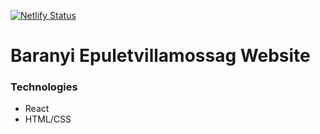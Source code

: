 [![Netlify Status](https://api.netlify.com/api/v1/badges/95c18c32-19ac-4c2c-9124-08d34c1f7365/deploy-status)](https://app.netlify.com/sites/baranyiepuletvillamossag/deploys)
# Baranyi Epuletvillamossag Website

### Technologies
- React
- HTML/CSS

#
